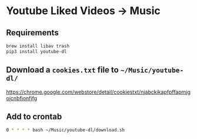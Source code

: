 # Youtube Liked Videos -> Music

## Requirements

```bash
brew install libav trash
pip3 install youtube-dl
```

## Download a `cookies.txt` file to `~/Music/youtube-dl/`

<https://chrome.google.com/webstore/detail/cookiestxt/njabckikapfpffapmjgojcnbfjonfjfg>

## Add to crontab

```bash
0 * * * * bash ~/Music/youtube-dl/download.sh
```
